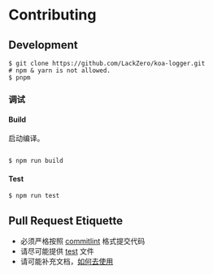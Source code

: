 # Contributing

## Development

```shell
$ git clone https://github.com/LackZero/koa-logger.git
# npm & yarn is not allowed.
$ pnpm
```

### 调试

#### Build

启动编译。

```shell

$ npm run build

```

#### Test

```shell
$ npm run test
```

## Pull Request Etiquette

- 必须严格按照 [commitlint](https://github.com/conventional-changelog/commitlint#what-is-commitlint) 格式提交代码
- 请尽可能提供 [test](./__tests__) 文件
- 请可能补充文档，[如何去使用](./README.md)
